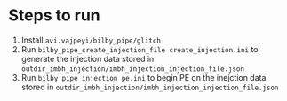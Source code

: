 # Steps to run

1. Install `avi.vajpeyi/bilby_pipe/glitch`
2. Run `bilby_pipe_create_injection_file create_injection.ini` to generate the injection data stored in `outdir_imbh_injection/imbh_injection_injection_file.json`
3. Run `bilby_pipe injection_pe.ini` to begin PE on the inejction data stored in `outdir_imbh_injection/imbh_injection_injection_file.json`
